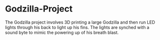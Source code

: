 # Godzilla-Project
The Godzilla project involves 3D printing a large Godzilla and then run LED lights through his back to light up his fins. The lights are synched with a sound byte to mimic the powering up of his breath blast.
